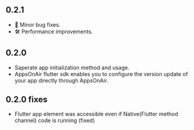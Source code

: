 ## 0.2.1
- 🐞 Minor bug fixes.
- 🛠️ Performance improvements. 

## 0.2.0
- Saperate app initialization method and usage.
- AppsOnAir flutter sdk enables you to configure the version update of your app directly through AppsOnAir.
## 0.2.0 fixes
- Flutter app element was accessible even if Native(Flutter method channel) code is running (fixed)


